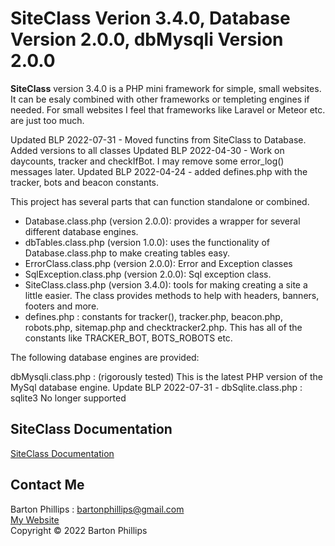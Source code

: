 # SiteClass Verion 3.4.0, Database Version 2.0.0, dbMysqli Version 2.0.0

**SiteClass** version 3.4.0 is a PHP mini framework for simple, small websites. It can be esaly combined with other frameworks or templeting engines if needed. 
For small websites I feel that frameworks like Laravel or Meteor etc. are just too much.

Updated BLP 2022-07-31 - Moved functins from SiteClass to Database. Added versions to all classes
Updated BLP 2022-04-30 - Work on daycounts, tracker and checkIfBot. I may remove some error_log() messages later.
Updated BLP 2022-04-24 - added defines.php with the tracker, bots and beacon constants.

This project has several parts that can function standalone or combined.

* Database.class.php (version 2.0.0): provides a wrapper for several different database engines.
* dbTables.class.php (version 1.0.0): uses the functionality of Database.class.php to make creating tables easy.
* ErrorClass.class.php (version 2.0.0): Error and Exception classes
* SqlException.class.php (version 2.0.0): Sql exception class.
* SiteClass.class.php (version 3.4.0): tools for making creating a site a little easier. The class provides methods to help with headers, banners, footers and more.
* defines.php : constants for tracker(), tracker.php, beacon.php, robots.php, sitemap.php and checktracker2.php. This has all of the constants 
like TRACKER_BOT, BOTS_ROBOTS etc.

The following database engines are provided:

dbMysqli.class.php : (rigorously tested) This is the latest PHP version of the MySql database engine.
Update BLP 2022-07-31 - dbSqlite.class.php : sqlite3 No longer supported

## SiteClass Documentation 

[SiteClass Documentation](https://bartonlp.github.io/site-class)

## Contact Me

Barton Phillips : [bartonphillips@gmail.com](mailto://bartonphillips@gmail.com)  
[My Website](http://www.bartonphillips.com)  
Copyright &copy; 2022 Barton Phillips
